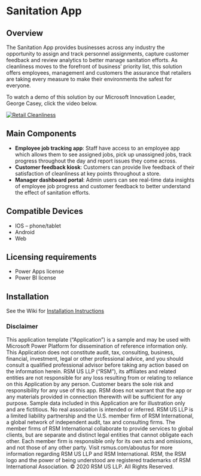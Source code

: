 # Sanitation App
## Overview
The Sanitation App provides businesses across any industry the opportunity to assign and track personnel assignments, capture customer feedback and review analytics to better manage sanitation efforts. As cleanliness moves to the forefront of business’ priority list, this solution offers employees, management and customers the assurance that retailers are taking every measure to make their environments the safest for everyone. 

To watch a demo of this solution by our Microsoft Innovation Leader, George Casey, click the video below. 

[![Retail Cleanliness](http://img.youtube.com/vi/viWeK7ccU0g/0.jpg)](http://www.youtube.com/watch?v=viWeK7ccU0g "Retail Cleanliness")


## Main Components
- **Employee job tracking app**: Staff have access to an employee app which allows them to see assigned jobs, pick up unassigned jobs, track progress throughout the day and report issues they come across.
- **Customer feedback kiosk**: Customers can provide live feedback of their satisfaction of cleanliness at key points throughout a store.
- **Manager dashboard portal**: Admin users can see real-time data insights of employee job progress and customer feedback to better understand the effect of sanitation efforts.

## Compatible Devices
- IOS – phone/tablet
- Android
- Web

## Licensing requirements
- Power Apps license
- Power BI license 

## Installation
See the Wiki for [Installation Instructions](https://github.com/RSMUSD365/PowerPlatform-CleanlinessSolution/wiki/Installation-Guide)

### Disclaimer
This application template (“Application”) is a sample and may be used with Microsoft Power Platform for dissemination of reference information only. This Application does not constitute audit, tax, consulting, business, financial, investment, legal or other professional advice, and you should consult a qualified professional advisor before taking any action based on the information herein. RSM US LLP (“RSM”), its affiliates and related entities are not responsible for any loss resulting from or relating to reliance on this Application by any person. Customer bears the sole risk and responsibility for any use of this app. RSM does not warrant that the app or any materials provided in connection therewith will be sufficient for any purpose. Sample data included in this Application are for illustration only and are fictitious. No real association is intended or inferred.
RSM US LLP is a limited liability partnership and the U.S. member firm of RSM International, a global network of independent audit, tax and consulting firms. The member firms of RSM International collaborate to provide services to global clients, but are separate and distinct legal entities that cannot obligate each other. Each member firm is responsible only for its own acts and omissions, and not those of any other party. Visit rsmus.com/aboutus for more information regarding RSM US LLP and RSM International. 
RSM, the RSM logo and the power of being understood are registered trademarks of RSM International Association. 
© 2020 RSM US LLP. All Rights Reserved.
